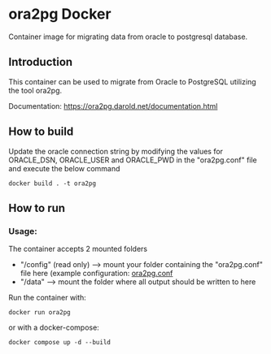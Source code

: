 # ora2pg Docker 
Container image for migrating data from oracle to postgresql database.

## Introduction

This container can be used to migrate from Oracle to PostgreSQL utilizing the tool ora2pg.

Documentation: https://ora2pg.darold.net/documentation.html

## How to build

Update the oracle connection string by modifying the values for ORACLE_DSN, ORACLE_USER and ORACLE_PWD in the "ora2pg.conf" file and execute the below command

```
docker build . -t ora2pg

```

## How to run

### Usage:

The container accepts 2 mounted folders

* "/config" (read only) --> mount your folder containing the "ora2pg.conf" file here (example configuration: [ora2pg.conf](https://raw.githubusercontent.com/Guy-Incognito/ora2pg/master/config/ora2pg.conf)
* "/data" --> mount the folder where all output should be written to here

Run the container with:

```
docker run ora2pg 

```

or with a docker-compose:

```
docker compose up -d --build

```